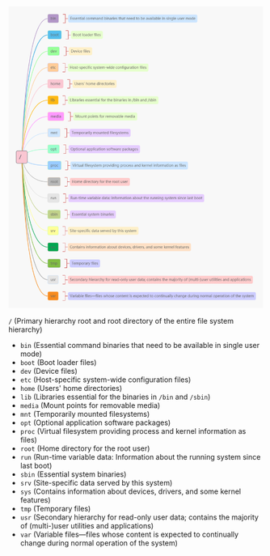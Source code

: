 ![](https://github.com/fwanany/Linux/blob/master/Filesystem%20Hierarchy/Filesystem%20Hierarchy.png)

`/` (Primary hierarchy root and root directory of the entire file system hierarchy)

* `bin` (Essential command binaries that need to be available in single user mode)
* `boot` (Boot loader files)
* `dev` (Device files)
* `etc` (Host-specific system-wide configuration files)
* `home` (Users' home directories)
* `lib` (Libraries essential for the binaries in `/bin` and `/sbin`)
* `media` (Mount points for removable media)
* `mnt` (Temporarily mounted filesystems)
* `opt` (Optional application software packages)
* `proc` (Virtual filesystem providing process and kernel information as files)
* `root` (Home directory for the root user)
* `run` (Run-time variable data: Information about the running system since last boot)
* `sbin` (Essential system binaries)
* `srv` (Site-specific data served by this system)
* `sys` (Contains information about devices, drivers, and some kernel features)
* `tmp` (Temporary files)
* `usr` (Secondary hierarchy for read-only user data; contains the majority of (multi-)user utilities and applications)
* `var` (Variable files—files whose content is expected to continually change during normal operation of the system)